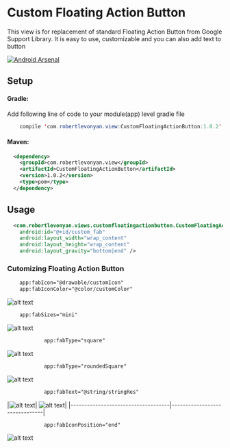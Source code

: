 # Custom Floating Action Button
This view is for replacement of standard Floating Action Button from Google Support Library. It is easy to use, customizable and you can also add text to button

[![Android Arsenal](https://github.com/robertlevonyan/customFloatingActionButton/blob/master/Images/aa.png)](https://android-arsenal.com/details/1/5396)

## Setup

#### Gradle:

Add following line of code to your module(app) level gradle file

```java
    compile 'com.robertlevonyan.view:CustomFloatingActionButton:1.0.2'
```

#### Maven:

```xml
  <dependency>
    <groupId>com.robertlevonyan.view</groupId>
    <artifactId>CustomFloatingActionButton</artifactId>
    <version>1.0.2</version>
    <type>pom</type>
  </dependency>
```

## Usage

```xml
  <com.robertlevonyan.views.customfloatingactionbutton.CustomFloatingActionButton
    android:id="@+id/custom_fab"
    android:layout_width="wrap_content"
    android:layout_height="wrap_content"
    android:layout_gravity="bottom|end" />
```

### Cutomizing Floating Action Button

```xml
    app:fabIcon="@drawable/customIcon"
    app:fabIconColor="@color/customColor"
```

![alt text](https://github.com/robertlevonyan/customFloatingActionButton/blob/master/Images/fab_sample.png)

```xml
    app:fabSizes="mini"
```

![alt text](https://github.com/robertlevonyan/customFloatingActionButton/blob/master/Images/fab_mini.png)

```xml
            app:fabType="square"
```

![alt text](https://github.com/robertlevonyan/customFloatingActionButton/blob/master/Images/fab_square.png)

```xml
            app:fabType="roundedSquare"
```

![alt text](https://github.com/robertlevonyan/customFloatingActionButton/blob/master/Images/fab_rounded.png)

```xml
            app:fabText="@string/stringRes"
```

|![alt text](https://github.com/robertlevonyan/customFloatingActionButton/blob/master/Images/fab_text.png)|
![alt text](https://github.com/robertlevonyan/customFloatingActionButton/blob/master/Images/fab_text_mini.png)|
|------------------------------------|-------------------------------|

```xml
            app:fabIconPosition="end"
```

![alt text](https://github.com/robertlevonyan/customFloatingActionButton/blob/master/Images/fab_position.png)
